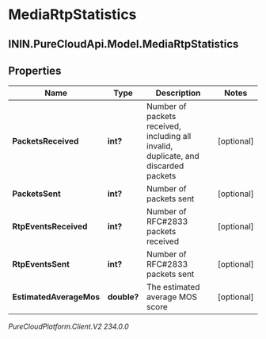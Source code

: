 # MediaRtpStatistics

## ININ.PureCloudApi.Model.MediaRtpStatistics

## Properties

|Name | Type | Description | Notes|
|------------ | ------------- | ------------- | -------------|
| **PacketsReceived** | **int?** | Number of packets received, including all invalid, duplicate, and discarded packets | [optional] |
| **PacketsSent** | **int?** | Number of packets sent | [optional] |
| **RtpEventsReceived** | **int?** | Number of RFC#2833 packets received | [optional] |
| **RtpEventsSent** | **int?** | Number of RFC#2833 packets sent | [optional] |
| **EstimatedAverageMos** | **double?** | The estimated average MOS score | [optional] |



_PureCloudPlatform.Client.V2 234.0.0_
